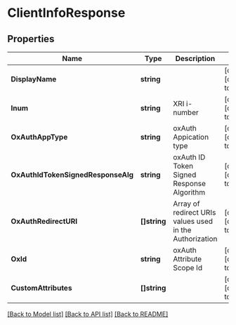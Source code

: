 # ClientInfoResponse

## Properties
Name | Type | Description | Notes
------------ | ------------- | ------------- | -------------
**DisplayName** | **string** |  | [optional] [default to null]
**Inum** | **string** | XRI i-number | [optional] [default to null]
**OxAuthAppType** | **string** | oxAuth Appication type | [optional] [default to null]
**OxAuthIdTokenSignedResponseAlg** | **string** | oxAuth ID Token Signed Response Algorithm | [optional] [default to null]
**OxAuthRedirectURI** | **[]string** | Array of redirect URIs values used in the Authorization | [optional] [default to null]
**OxId** | **string** | oxAuth Attribute Scope Id | [optional] [default to null]
**CustomAttributes** | **[]string** |  | [optional] [default to null]

[[Back to Model list]](../README.md#documentation-for-models) [[Back to API list]](../README.md#documentation-for-api-endpoints) [[Back to README]](../README.md)

